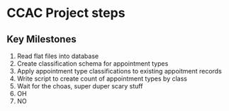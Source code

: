 # CCAC Project steps

## Key Milestones
1. Read flat files into database
2. Create classification schema for appointment types
3. Apply appointment type classifications to existing appoitment records
4. Write script to create count of appointment types by class
5. Wait for the choas, super duper scary stuff
6. OH
7. NO
